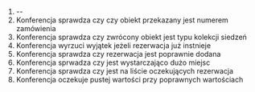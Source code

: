 1. -- 
2. Konferencja sprawdza czy czy obiekt przekazany jest numerem zamówienia
3. Konferencja sprawdza czy zwrócony obiekt jest typu kolekcji siedzeń
4. Konferencja wyrzuci wyjątek jeżeli rezerwacja już instnieje
5. Konferencja sprawdza czy rezerwacja jest poprawnie dodana
6. Konferencja sprwadza czy jest wystarczająco dużo miejsc
7. Konferencja sprawdza czy jest na liście oczekujących rezerwacja
8. Konferencja oczekuje pustej wartości przy poprawnych wartościach
